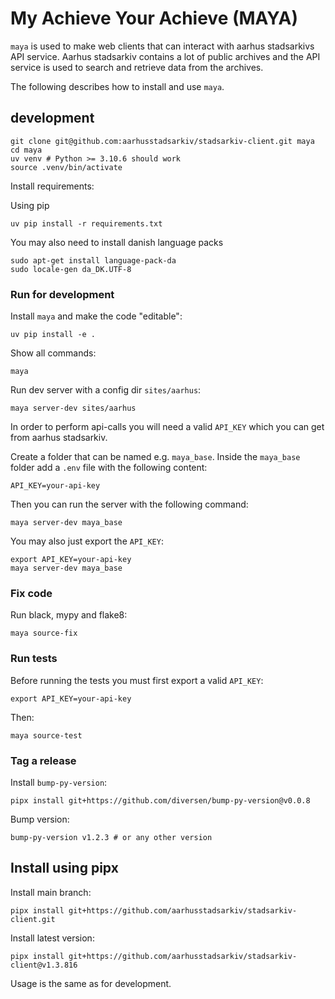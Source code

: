 # My Achieve Your Achieve (MAYA)

`maya` is used to make web clients 
that can interact with aarhus stadsarkivs API service. Aarhus stadsarkiv
contains a lot of public archives and the API service is used to search
and retrieve data from the archives.

The following describes how to install and use `maya`.

## development

    git clone git@github.com:aarhusstadsarkiv/stadsarkiv-client.git maya
    cd maya
    uv venv # Python >= 3.10.6 should work
    source .venv/bin/activate

Install requirements:

Using pip

    uv pip install -r requirements.txt

You may also need to install danish language packs

    sudo apt-get install language-pack-da
    sudo locale-gen da_DK.UTF-8

### Run for development

Install `maya` and make the code "editable":

    uv pip install -e .

Show all commands: 

    maya

Run dev server with a config dir `sites/aarhus`: 

    maya server-dev sites/aarhus

In order to perform api-calls you will need a valid `API_KEY` which you can get from aarhus stadsarkiv.

Create a folder that can be named e.g. `maya_base`. Inside the `maya_base` folder add a `.env` file with the following content:

    API_KEY=your-api-key

Then you can run the server with the following command:

    maya server-dev maya_base

You may also just export the `API_KEY`:

    export API_KEY=your-api-key
    maya server-dev maya_base

### Fix code

Run black, mypy and flake8:

    maya source-fix

### Run tests

Before running the tests you must first export a valid `API_KEY`:

    export API_KEY=your-api-key

Then:

    maya source-test

### Tag a release

Install `bump-py-version`:

    pipx install git+https://github.com/diversen/bump-py-version@v0.0.8

Bump version:

    bump-py-version v1.2.3 # or any other version

## Install using pipx

Install main branch: 
    
    pipx install git+https://github.com/aarhusstadsarkiv/stadsarkiv-client.git

Install latest version: 
<!-- LATEST-VERSION-PIPX -->
	pipx install git+https://github.com/aarhusstadsarkiv/stadsarkiv-client@v1.3.816

Usage is the same as for development.

